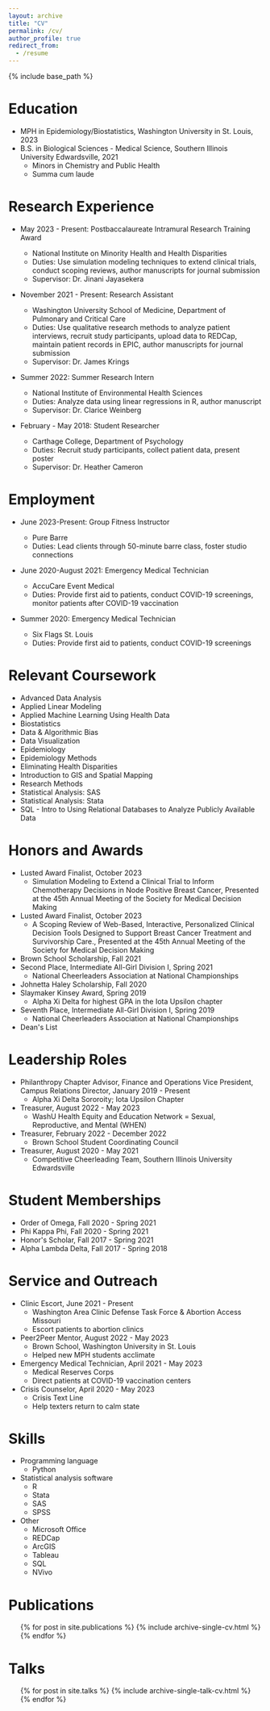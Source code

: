 ```yaml
---
layout: archive
title: "CV"
permalink: /cv/
author_profile: true
redirect_from:
  - /resume
---
```


{% include base_path %}

Education
======
* MPH in Epidemiology/Biostatistics, Washington University in St. Louis, 2023
* B.S. in Biological Sciences - Medical Science, Southern Illinois University Edwardsville, 2021
  * Minors in Chemistry and Public Health
  * Summa cum laude

Research Experience
======
* May 2023 - Present: Postbaccalaureate Intramural Research Training Award
  * National Institute on Minority Health and Health Disparities
  * Duties: Use simulation modeling techniques to extend clinical trials, conduct scoping reviews, author manuscripts for journal submission
  * Supervisor: Dr. Jinani Jayasekera

* November 2021 - Present: Research Assistant
  * Washington University School of Medicine, Department of Pulmonary and Critical Care
  * Duties: Use qualitative research methods to analyze patient interviews, recruit study participants, upload data to REDCap, maintain patient records in EPIC, author manuscripts for journal submission
  * Supervisor: Dr. James Krings
 
* Summer 2022: Summer Research Intern
  * National Institute of Environmental Health Sciences
  * Duties: Analyze data using linear regressions in R, author manuscript
  * Supervisor: Dr. Clarice Weinberg
 
* February - May 2018: Student Researcher
  * Carthage College, Department of Psychology
  * Duties: Recruit study participants, collect patient data, present poster
  * Supervisor: Dr. Heather Cameron

Employment
======
* June 2023-Present: Group Fitness Instructor
  * Pure Barre
  * Duties: Lead clients through 50-minute barre class, foster studio connections

* June 2020-August 2021: Emergency Medical Technician
  * AccuCare Event Medical
  * Duties: Provide first aid to patients, conduct COVID-19 screenings, monitor patients after COVID-19 vaccination

* Summer 2020: Emergency Medical Technician
  * Six Flags St. Louis
  * Duties: Provide first aid to patients, conduct COVID-19 screenings
  
Relevant Coursework
======
* Advanced Data Analysis
* Applied Linear Modeling
* Applied Machine Learning Using Health Data
* Biostatistics
* Data & Algorithmic Bias
* Data Visualization
* Epidemiology
* Epidemiology Methods
* Eliminating Health Disparities
* Introduction to GIS and Spatial Mapping
* Research Methods
* Statistical Analysis: SAS
* Statistical Analysis: Stata
* SQL - Intro to Using Relational Databases to Analyze Publicly Available Data

Honors and Awards
======
* Lusted Award Finalist, October 2023
  * Simulation Modeling to Extend a Clinical Trial to Inform Chemotherapy Decisions in Node Positive Breast Cancer, Presented at the 45th Annual Meeting of the Society for Medical Decision Making
* Lusted Award Finalist, October 2023
  * A Scoping Review of Web-Based, Interactive, Personalized Clinical Decision Tools Designed to Support Breast Cancer Treatment and Survivorship Care., Presented at the 45th Annual Meeting of the Society for Medical Decision Making
* Brown School Scholarship, Fall 2021
* Second Place, Intermediate All-Girl Division I, Spring 2021
  * National Cheerleaders Association at National Championships
* Johnetta Haley Scholarship, Fall 2020
* Slaymaker Kinsey Award, Spring 2019
  * Alpha Xi Delta for highest GPA in the Iota Upsilon chapter
* Seventh Place, Intermediate All-Girl Division I, Spring 2019
  * National Cheerleaders Association at National Championships
* Dean's List

Leadership Roles
======
* Philanthropy Chapter Advisor, Finance and Operations Vice President, Campus Relations Director, January 2019 - Present
  * Alpha Xi Delta Sororoity; Iota Upsilon Chapter
* Treasurer, August 2022 - May 2023
  * WashU Health Equity and Education Network = Sexual, Reproductive, and Mental (WHEN)
* Treasurer, February 2022 - December 2022
  * Brown School Student Coordinating Council
* Treasurer, August 2020 - May 2021
  * Competitive Cheerleading Team, Southern Illinois University Edwardsville
 
Student Memberships
======
* Order of Omega, Fall 2020 - Spring 2021
* Phi Kappa Phi, Fall 2020 - Spring 2021
* Honor's Scholar, Fall 2017 - Spring 2021
* Alpha Lambda Delta, Fall 2017 - Spring 2018

Service and Outreach
======
* Clinic Escort, June 2021 - Present
  * Washington Area Clinic Defense Task Force & Abortion Access Missouri
  * Escort patients to abortion clinics
* Peer2Peer Mentor, August 2022 - May 2023
  * Brown School, Washington University in St. Louis
  * Helped new MPH students acclimate
* Emergency Medical Technician, April 2021 - May 2023
  * Medical Reserves Corps
  * Direct patients at COVID-19 vaccination centers
* Crisis Counselor, April 2020 - May 2023
  * Crisis Text Line
  * Help texters return to calm state

Skills
======
* Programming language
  * Python
* Statistical analysis software
  * R
  * Stata
  * SAS
  * SPSS
* Other
  * Microsoft Office
  * REDCap
  * ArcGIS
  * Tableau
  * SQL
  * NVivo

Publications
======
  <ul>{% for post in site.publications %}
    {% include archive-single-cv.html %}
  {% endfor %}</ul>
  
Talks
======
  <ul>{% for post in site.talks %}
    {% include archive-single-talk-cv.html %}
  {% endfor %}</ul>
  
